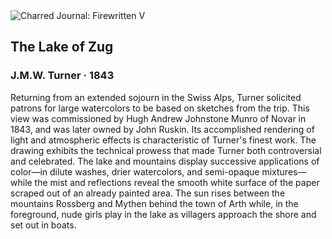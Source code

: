 <div class="artwork-of-the-day">
  <div class="container">
    <div class="img-wrapper">
      <img
        src="https://uploads8.wikiart.org/00453/images/william-turner/thelakeofzug.jpg!Large.jpg"
        alt="Charred Journal: Firewritten V" />
    </div>
    <div class="artwork-detail">
      <div class="artwork-origin"> 
        <h2 class="artwork-name">The Lake of Zug</h2>
        <h3 class="artist">
          J.M.W. Turner
                    ·  1843
        </h3>
      </div>
      <p class="description">
        <span class="artwork-description-text ng-binding" ng-bind-html="viewModel.ArtworkOfTheDay.Description | unsafe">Returning from an extended sojourn in the Swiss Alps, Turner solicited patrons for large watercolors to be based on sketches from the trip. This view was commissioned by Hugh Andrew Johnstone Munro of Novar in 1843, and was later owned by John Ruskin. Its accomplished rendering of light and atmospheric effects is characteristic of Turner's finest work. The drawing exhibits the technical prowess that made Turner both controversial and celebrated. The lake and mountains display successive applications of color—in dilute washes, drier watercolors, and semi-opaque mixtures—while the mist and reflections reveal the smooth white surface of the paper scraped out of an already painted area. The sun rises between the mountains Rossberg and Mythen behind the town of Arth while, in the foreground, nude girls play in the lake as villagers approach the shore and set out in boats.</span>
                        <div class="text-shadow-container" ng-show="showShadow" style=""></div>
      </p>
    </div>
  </div>

</div>
